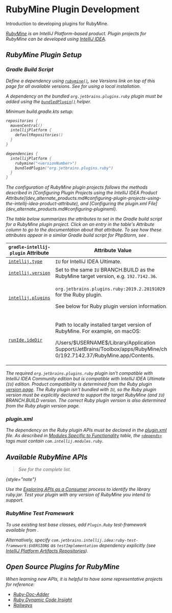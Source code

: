<!-- Copyright 2000-2024 JetBrains s.r.o. and contributors. Use of this source code is governed by the Apache 2.0 license. -->

# RubyMine Plugin Development

<link-summary>Introduction to developing plugins for RubyMine.</link-summary>

<var name="productID" value="ruby"/>
<var name="marketplaceProductID" value="ruby"/>
<include from="snippets.md" element-id="jetbrainsIDE_TLDR"/>

[RubyMine](https://www.jetbrains.com/ruby/) is an IntelliJ Platform-based product.
Plugin projects for RubyMine can be developed using [IntelliJ IDEA](idea.md).

## RubyMine Plugin Setup

### Gradle Build Script

<tabs>
<tab title="IntelliJ Platform Gradle Plugin (2.x)">

Define a dependency using [`rubymine()`](tools_intellij_platform_gradle_plugin_dependencies_extension.md), see _Versions_ link on top of this page for all available versions.
See [](tools_intellij_platform_gradle_plugin.md#dependenciesLocalPlatform) for using a local installation.

A dependency on the bundled `org.jetbrains.plugins.ruby` plugin must be added using the [`bundledPlugin()`](tools_intellij_platform_gradle_plugin_dependencies_extension.md#plugins) helper.

Minimum <path>build.gradle.kts</path> setup:

```kotlin
repositories {
  mavenCentral()
  intellijPlatform {
    defaultRepositories()
  }
}

dependencies {
  intellijPlatform {
    rubymine("<versionNumber>")
    bundledPlugin("org.jetbrains.plugins.ruby")
  }
}
```

</tab>

<tab title="Gradle IntelliJ Plugin (1.x)">
The configuration of RubyMine plugin projects follows the methods described in [Configuring Plugin Projects using the IntelliJ IDEA Product Attribute](dev_alternate_products.md#configuring-plugin-projects-using-the-intellij-idea-product-attribute), and [Configuring the plugin.xml File](dev_alternate_products.md#configuring-pluginxml).

The table below summarizes the [](tools_gradle_intellij_plugin.md) attributes to set in the Gradle build script for a RubyMine plugin project.
Click on an entry in the table's *Attribute* column to go to the documentation about that attribute.
To see how these attributes appear in a similar Gradle build script for PhpStorm, see [](dev_alternate_products.md#configuring-gradle-build-script-using-the-intellij-idea-product-attribute).

| `gradle-intellij-plugin` Attribute                                               | Attribute Value                                                                                                                                                                                                                |
|----------------------------------------------------------------------------------|--------------------------------------------------------------------------------------------------------------------------------------------------------------------------------------------------------------------------------|
| [`intellij.type`](tools_gradle_intellij_plugin.md#intellij-extension-type)       | `IU` for IntelliJ IDEA Ultimate.                                                                                                                                                                                               |
| [`intellij.version`](tools_gradle_intellij_plugin.md#intellij-extension-version) | Set to the same `IU` BRANCH.BUILD as the RubyMine target version, e.g. `192.7142.36`.                                                                                                                                          |
| [`intellij.plugins`](tools_gradle_intellij_plugin.md#intellij-extension-plugins) | <p>`org.jetbrains.plugins.ruby:2019.2.20191029` for the Ruby plugin.</p><p>See below for Ruby plugin version information.</p>                                                                                                  |
| [`runIde.ideDir`](tools_gradle_intellij_plugin.md#tasks-runide-idedir)           | <p>Path to locally installed target version of RubyMine. For example, on macOS:</p><p><path>/Users/\$USERNAME\$/Library/Application Support/JetBrains/Toolbox/apps/RubyMine/ch-0/192.7142.37/RubyMine.app/Contents</path>.</p> |

The required `org.jetbrains.plugins.ruby` plugin isn't compatible with IntelliJ IDEA Community edition but is compatible with IntelliJ IDEA Ultimate (`IU`) edition.
Product compatibility is determined from the Ruby plugin [version page](https://plugins.jetbrains.com/plugin/1293-ruby/versions).
The Ruby plugin isn't bundled with `IU`, so the Ruby plugin version must be explicitly declared to support the target RubyMine (and `IU`) BRANCH.BUILD version.
The correct Ruby plugin version is also determined from the Ruby plugin version page.

</tab>
</tabs>

### plugin.xml

The dependency on the Ruby plugin APIs must be declared in the <path>[plugin.xml](plugin_configuration_file.md)</path> file.
As described in [Modules Specific to Functionality](plugin_compatibility.md#modules-specific-to-functionality) table, the [`<depends>`](plugin_configuration_file.md#idea-plugin__depends) tags must contain `com.intellij.modules.ruby`.

## Available RubyMine APIs

> See [](rubymine_extension_point_list.md) for the complete list.
>
{style="note"}

Use the [Exploring APIs as a Consumer](plugin_compatibility.md#exploring-apis-as-a-consumer) process to identify the library <path>ruby.jar</path>.
Test your plugin with any version of RubyMine you intend to support.

### RubyMine Test Framework

To use existing test base classes, add `Plugin.Ruby` test-framework available from [](tools_intellij_platform_gradle_plugin_types.md#TestFrameworkType-Plugin).

Alternatively, specify `com.jetbrains.intellij.idea:ruby-test-framework:$VERSION$` as `testImplementation` dependency explicitly (see [IntelliJ Platform Artifacts Repositories](intellij_artifacts.md#gradle-example-for-an-individual-module-from-the-intellij-platform)).

## Open Source Plugins for RubyMine

When learning new APIs, it is helpful to have some representative projects for reference:

* [Ruby-Doc-Adder](https://github.com/aristotll/RubyDocAdder)
* [Ruby Dynamic Code Insight](https://github.com/JetBrains/ruby-type-inference)
* [Railways](https://github.com/basgren/railways)
